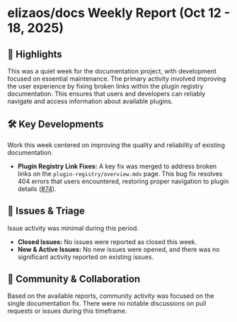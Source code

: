# elizaos/docs Weekly Report (Oct 12 - 18, 2025)

## 🚀 Highlights
This was a quiet week for the documentation project, with development focused on essential maintenance. The primary activity involved improving the user experience by fixing broken links within the plugin registry documentation. This ensures that users and developers can reliably navigate and access information about available plugins.

## 🛠️ Key Developments
Work this week centered on improving the quality and reliability of existing documentation.

- **Plugin Registry Link Fixes:** A key fix was merged to address broken links on the `plugin-registry/overview.mdx` page. This bug fix resolves 404 errors that users encountered, restoring proper navigation to plugin details ([#74](https://github.com/elizaos/docs/pull/74)).

## 🐛 Issues & Triage
Issue activity was minimal during this period.

- **Closed Issues:** No issues were reported as closed this week.
- **New & Active Issues:** No new issues were opened, and there was no significant activity reported on existing issues.

## 💬 Community & Collaboration
Based on the available reports, community activity was focused on the single documentation fix. There were no notable discussions on pull requests or issues during this timeframe.